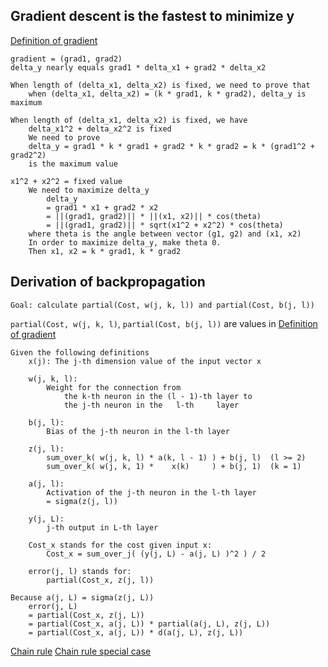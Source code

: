 ## Gradient descent is the fastest to minimize y
[Definition of gradient](https://en.wikipedia.org/wiki/Gradient#Cartesian_coordinates)
```
gradient = (grad1, grad2)
delta_y nearly equals grad1 * delta_x1 + grad2 * delta_x2

When length of (delta_x1, delta_x2) is fixed, we need to prove that
    when (delta_x1, delta_x2) = (k * grad1, k * grad2), delta_y is maximum

When length of (delta_x1, delta_x2) is fixed, we have
    delta_x1^2 + delta_x2^2 is fixed
    We need to prove
    delta_y = grad1 * k * grad1 + grad2 * k * grad2 = k * (grad1^2 + grad2^2) 
    is the maximum value

x1^2 + x2^2 = fixed value
    We need to maximize delta_y 
        delta_y
        = grad1 * x1 + grad2 * x2 
        = ||(grad1, grad2)|| * ||(x1, x2)|| * cos(theta)
        = ||(grad1, grad2)|| * sqrt(x1^2 + x2^2) * cos(theta)
    where theta is the angle between vector (g1, g2) and (x1, x2)
    In order to maximize delta_y, make theta 0.
    Then x1, x2 = k * grad1, k * grad2
```

## Derivation of backpropagation
```
Goal: calculate partial(Cost, w(j, k, l)) and partial(Cost, b(j, l))
```
`partial(Cost, w(j, k, l)`, `partial(Cost, b(j, l))` are values in
    [Definition of gradient](https://en.wikipedia.org/wiki/Gradient#Cartesian_coordinates)

```
Given the following definitions
    x(j): The j-th dimension value of the input vector x
    
    w(j, k, l):
        Weight for the connection from
            the k-th neuron in the (l - 1)-th layer to 
            the j-th neuron in the   l-th     layer
            
    b(j, l):
        Bias of the j-th neuron in the l-th layer
        
    z(j, l):
        sum_over_k( w(j, k, l) * a(k, l - 1) ) + b(j, l)  (l >= 2)
        sum_over_k( w(j, k, 1) *    x(k)     ) + b(j, 1)  (k = 1)
        
    a(j, l):
        Activation of the j-th neuron in the l-th layer
        = sigma(z(j, l))
        
    y(j, L):
        j-th output in L-th layer
        
    Cost_x stands for the cost given input x:
        Cost_x = sum_over_j( (y(j, L) - a(j, L) )^2 ) / 2
        
    error(j, l) stands for:
        partial(Cost_x, z(j, l))
```
```
Because a(j, L) = sigma(z(j, L))
    error(j, L) 
    = partial(Cost_x, z(j, L))
    = partial(Cost_x, a(j, L)) * partial(a(j, L), z(j, L))
    = partial(Cost_x, a(j, L)) * d(a(j, L), z(j, L))
```
[Chain rule](https://en.wikipedia.org/wiki/Chain_rule#Higher_dimensions)
[Chain rule special case](https://wikimedia.org/api/rest_v1/media/math/render/svg/3d059d8743b6dc8824e042fa091e84c39d7db49c)
